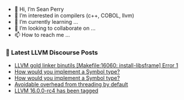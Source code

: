 - 👋 Hi, I’m Sean Perry
- 👀 I’m interested in compilers (c++, COBOL, llvm)
- 🌱 I’m currently learning ...
- 💞️ I’m looking to collaborate on ...
- 📫 How to reach me ...

<!---
s66perry/s66perry is a ✨ special ✨ repository because its `README.md` (this file) appears on your GitHub profile.
You can click the Preview link to take a look at your changes.
--->
### 📕 Latest LLVM Discourse Posts

<!-- DISCOURSE-LLVM:START -->
- [LLVM gold linker binutils [Makefile:16060: install-libsframe] Error 1](https://discourse.llvm.org/t/llvm-gold-linker-binutils-makefile-install-libsframe-error-1/69163#post_1)
- [How would you implement a Symbol type?](https://discourse.llvm.org/t/how-would-you-implement-a-symbol-type/69162#post_2)
- [How would you implement a Symbol type?](https://discourse.llvm.org/t/how-would-you-implement-a-symbol-type/69162#post_1)
- [Avoidable overhead from threading by default](https://discourse.llvm.org/t/avoidable-overhead-from-threading-by-default/69160#post_2)
- [LLVM 16.0.0-rc4 has been tagged](https://discourse.llvm.org/t/llvm-16-0-0-rc4-has-been-tagged/69150#post_3)
<!-- DISCOURSE-LLVM:END -->
